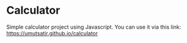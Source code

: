 # Calculator
Simple calculator project using Javascript.
You can use it via this link: https://umutsatir.github.io/calculator

